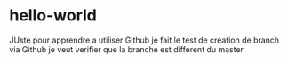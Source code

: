 # hello-world
JUste pour apprendre a utiliser Github
je fait le test de creation de branch via Github 
je veut verifier que la branche est different du master
